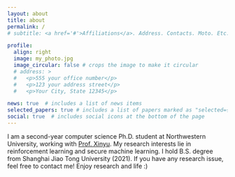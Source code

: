 ```yaml
---
layout: about
title: about
permalink: /
# subtitle: <a href='#'>Affiliations</a>. Address. Contacts. Moto. Etc.

profile:
  align: right
  image: my_photo.jpg
  image_circular: false # crops the image to make it circular
  # address: >
  #   <p>555 your office number</p>
  #   <p>123 your address street</p>
  #   <p>Your City, State 12345</p>

news: true  # includes a list of news items
selected_papers: true # includes a list of papers marked as "selected={true}"
social: true  # includes social icons at the bottom of the page
---
```


I am a second-year computer science Ph.D. student at Northwestern University, working with <a href="http://xinyuxing.org/" target="_blank">Prof. Xinyu</a>. 
My research interests lie in reinforcement learning and secure machine learning. I hold B.S. degree from Shanghai Jiao Tong University (2021). If you have any research issue, feel free to contact me! Enjoy research and life :)
